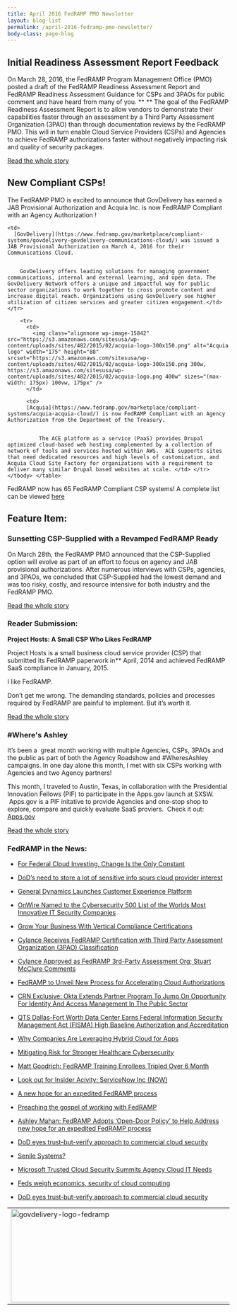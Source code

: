 ```yaml
---
title: April 2016 FedRAMP PMO Newsletter
layout: blog-list
permalink: /april-2016-fedramp-pmo-newsletter/
body-class: page-blog
---
```

## Initial Readiness Assessment Report Feedback

On March 28, 2016, the FedRAMP Program Management Office (PMO) posted a draft of the FedRAMP Readiness Assessment Report and FedRAMP Readiness Assessment Guidance for CSPs and 3PAOs for public comment and have heard from many of you. ** ** The goal of the FedRAMP Readiness Assessment Report is to allow vendors to demonstrate their capabilities faster through an assessment by a Third Party Assessment Organization (3PAO) than through documentation reviews by the FedRAMP PMO. This will in turn enable Cloud Service Providers (CSPs) and Agencies to achieve FedRAMP authorizations faster without negatively impacting risk and quality of security packages.

[Read the whole story](https://www.fedramp.gov/?p=47121)

## New Compliant CSPs!

The FedRAMP PMO is excited to announce that GovDelivery has earned a JAB Provisional Authorization and Acquia Inc. is now FedRAMP Compliant with an Agency Authorization !

<table style="height: 350px" width="849">
  <tr>
    <td>
      <img class="alignnone wp-image-26572 size-large" src="https://s3.amazonaws.com/sitesusa/wp-content/uploads/sites/482/2015/02/govdelivery-logo-fedramp-1024x211.jpg" alt="govdelivery-logo-fedramp" width="1024" height="211" srcset="https://s3.amazonaws.com/sitesusa/wp-content/uploads/sites/482/2015/02/govdelivery-logo-fedramp-1024x211.jpg 1024w, https://s3.amazonaws.com/sitesusa/wp-content/uploads/sites/482/2015/02/govdelivery-logo-fedramp-300x62.jpg 300w" sizes="(max-width: 1024px) 100vw, 1024px" />
    </td>

    <td>
      [GovDelivery](https://www.fedramp.gov/marketplace/compliant-systems/govdelivery-govdelivery-communications-cloud/) was issued a JAB Provisional Authorization on March 4, 2016 for their Communications Cloud.


        GovDelivery offers leading solutions for managing government communications, internal and external learning, and open data. The GovDelivery Network offers a unique and impactful way for public sector organizations to work together to cross promote content and increase digital reach. Organizations using GovDelivery see higher utilization of citizen services and greater citizen engagement.</td> </tr>

        <tr>
          <td>
            <img class="alignnone wp-image-15842" src="https://s3.amazonaws.com/sitesusa/wp-content/uploads/sites/482/2015/02/acquia-logo-300x150.png" alt="Acquia logo" width="175" height="88" srcset="https://s3.amazonaws.com/sitesusa/wp-content/uploads/sites/482/2015/02/acquia-logo-300x150.png 300w, https://s3.amazonaws.com/sitesusa/wp-content/uploads/sites/482/2015/02/acquia-logo.png 400w" sizes="(max-width: 175px) 100vw, 175px" />
          </td>

          <td>
          [Acquia](https://www.fedramp.gov/marketplace/compliant-systems/acquia-acquia-cloud/) is now FedRAMP Compliant with an Agency Authorization from the Department of the Treasury.


              The ACE platform as a service (PaaS) provides Drupal optimized cloud-based web hosting complemented by a collection of network of tools and services hosted within AWS.  ACE supports sites that need dedicated resources and high levels of customization, and Acquia Cloud Site Factory for organizations with a requirement to deliver many similar Drupal based websites at scale. </td> </tr> </tbody> </table>


FedRAMP now has 65 FedRAMP Compliant CSP systems! A complete list can be viewed [here](https://www.fedramp.gov/marketplace/compliant-systems/)

## Feature Item:

### Sunsetting CSP-Supplied with a Revamped FedRAMP Ready

On March 28th, the FedRAMP PMO announced that the CSP-Supplied option will evolve as part of an effort to focus on agency and JAB provisional authorizations. After numerous interviews with CSPs, agencies, and 3PAOs, we concluded that CSP-Supplied had the lowest demand and was too risky, costly, and resource intensive for both industry and the FedRAMP PMO.

[Read the whole story](https://www.fedramp.gov/sunsetting-csp-supplied-with-a-revamped-fedramp-ready/)

### Reader Submission: 

**Project Hosts: A Small CSP Who Likes FedRAMP**

Project Hosts is a small business cloud service provider (CSP) that submitted its FedRAMP paperwork in** April, 2014 and achieved FedRAMP SaaS compliance in January, 2015.

I like FedRAMP.

Don’t get me wrong. The demanding standards, policies and processes required by FedRAMP are painful to implement. But it’s worth it.

[Read the whole story](https://www.fedramp.gov/project-hosts-a-small-csp-who-likes-fedramp/)

### #Where's Ashley

It’s been a  great month working with multiple Agencies, CSPs, 3PAOs and the public as part of both the Agency Roadshow and #WheresAshley campaigns. In one day alone this month, I met with six CSPs working with Agencies and two Agency partners!

This month, I traveled to Austin, Texas, in collaboration with the Presidential Innovation Fellows (PIF) to participate in the Apps.gov launch at SXSW.  Apps.gov is a PIF initative to provide Agencies and one-stop shop to explore, compare and quickly evaluate SaaS proviers.  Check it out: [Apps.gov](https://apps.gov)

[Read the whole story](https://www.fedramp.gov/wheres-ashley/)

### FedRAMP in the News:

* [For Federal Cloud Investing, Change Is the Only Constant](http://www.ecommercetimes.com/story/83191.html)

* [DoD’s need to store a lot of sensitive info spurs cloud provider interest](http://federalnewsradio.com/defense/2016/03/dods-need-store-lot-sensitive-info-spurs-cloud-provider-interest/)

* [General Dynamics Launches Customer Experience Platform](http://www.destinationcrm.com/Articles/CRM-News/CRM-Across-the-Wire/General-Dynamics-Launches-Customer-Experience-Platform-109604.aspx)

* [OnWire Named to the Cybersecurity 500 List of the Worlds Most Innovative IT Security Companies](http://www.consumerelectronicsnet.com/article/OnWire-Named-to-the-Cybersecurity-500-List-of-the-Worlds-Most-Innovative-IT-Security-Companies-4325960)

* [Grow Your Business With Vertical Compliance Certifications](http://talkincloud.com/blog/grow-your-business-vertical-compliance-certifications)

* [Cylance Receives FedRAMP Certification with Third Party Assessment Organization (3PAO) Classification](http://www.prnewswire.com/news-releases/cylance-receives-fedramp-certification-with-third-party-assessment-organization-3pao-classification-300232335.html)

* [Cylance Approved as FedRAMP 3rd-Party Assessment Org; Stuart McClure Comments](http://blog.executivebiz.com/2016/03/cylance-approved-as-fedramp-3rd-party-assessment-org-stuart-mcclure-comments/)

* [FedRAMP to Unveil New Process for Accelerating Cloud Authorizations](http://www.fedtechmagazine.com/article/2016/03/fedramp-unveil-new-process-accelerating-cloud-authorizations)

* [CRN Exclusive: Okta Extends Partner Program To Jump On Opportunity For Identity And Access Management In The Public Sector](http://www.crn.com/news/security/300079973/crn-exclusive-okta-extends-partner-program-to-jump-on-opportunity-for-identity-and-access-management-in-the-public-sector.htm)

* [QTS Dallas-Fort Worth Data Center Earns Federal Information Security Management Act (FISMA) High Baseline Authorization and Accreditation](http://www.prnewswire.com/news-releases/qts-dallas-fort-worth-data-center-earns-federal-information-security-management-act-fisma-high-baseline-authorization-and-accreditation-300233014.html)

* [Why Companies Are Leveraging Hybrid Cloud for Apps](https://appdevelopermagazine.com/3718/2016/3/9/Why-Companies-Are-Leveraging-Hybrid-Cloud-for-Apps/)

* [Mitigating Risk for Stronger Healthcare Cybersecurity](http://healthitsecurity.com/news/mitigating-risk-for-stronger-healthcare-cybersecurity)

* [Matt Goodrich: FedRAMP Training Enrollees Tripled Over 6 Month](http://www.executivegov.com/2016/03/matt-goodrich-fedramp-training-enrollees-tripled-over-6-months/)

* [Look out for Insider Acivity: ServiceNow Inc (NOW)](http://cwruobserver.com/2016/03/11/look-out-for-insider-acivity-servicenow-inc-now/)

* [A new hope for an expedited FedRAMP process](http://govcon.mofo.com/schedule-contracting/new-hope-for-expedited-fedramp-process/)

* [Preaching the gospel of working with FedRAMP](http://www.federaltimes.com/story/government/interview/one-one/2016/04/13/mahan-program-view/82353336/)

* [Ashley Mahan: FedRAMP Adopts ‘Open-Door Policy’ to Help Address new hope for an expedited FedRAMP process](http://www.executivegov.com/2016/04/ashley-mahan-fedramp-adopts-open-door-policy-to-help-address-agency-cloud-it-needs/)

* [DoD eyes trust-but-verify approach to commercial cloud security](http://www.executivegov.com/2016/04/ashley-mahan-fedramp-adopts-open-door-policy-to-help-address-agency-cloud-it-needs/)

* [Senile Systems?](http://www.executivegov.com/2016/04/ashley-mahan-fedramp-adopts-open-door-policy-to-help-address-agency-cloud-it-needs/)

* [Microsoft Trusted Cloud Security Summits Agency Cloud IT Needs](http://www.executivegov.com/2016/04/ashley-mahan-fedramp-adopts-open-door-policy-to-help-address-agency-cloud-it-needs/)

* [Feds weigh economics, security of cloud computing](http://fedscoop.com/economics-of-private-clouds-dont-add-up-say-feds)

* [DoD eyes trust-but-verify approach to commercial cloud security](http://federalnewsradio.com/dod-reporters-notebook-jared-serbu/2016/04/dod-eyes-trust-verify-approach-commercial-cloud-security/)

